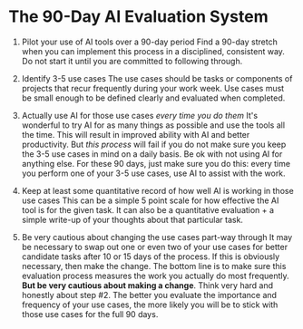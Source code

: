 # The 90-Day AI Evaluation System

1. Pilot your use of AI tools over a 90-day period
Find a 90-day stretch when you can implement this process in a disciplined, consistent way. Do not start it until you are committed to following through.

2. Identify 3-5 use cases
The use cases should be tasks or components of projects that recur frequently during your work week. Use cases must be small enough to be defined clearly and evaluated when completed.

3. Actually use AI for those use cases _every time you do them_
It's wonderful to try AI for as many things as possible and use the tools all the time. This will result in improved ability with AI and better productivity. But _this process_ will fail if you do not make sure you keep the 3-5 use cases in mind on a daily basis. Be ok with not using AI for anything else. For these 90 days, just make sure you do this: every time you perform one of your 3-5 use cases, use AI to assist with the work.

4. Keep at least some quantitative record of how well AI is working in those use cases
This can be a simple 5 point scale for how effective the AI tool is for the given task. It can also be a quantitative evaluation + a simple write-up of your thoughts about that particular task.

5. Be very cautious about changing the use cases part-way through
It may be necessary to swap out one or even two of your use cases for better candidate tasks after 10 or 15 days of the process. If this is obviously necessary, then make the change. The bottom line is to make sure this evaluation process measures the work you actually do most frequently. **But be very cautious about making a change**. Think very hard and honestly about step #2. The better you evaluate the importance and frequency of your use cases, the more likely you will be to stick with those use cases for the full 90 days.
